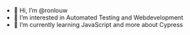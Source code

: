 - 👋 Hi, I’m @ronlouw
- 👀 I’m interested in Automated Testing and Webdevelopment
- 🌱 I’m currently learning JavaScript and more about Cypress



<!---
ronlouw/ronlouw is a ✨ special ✨ repository because its `README.md` (this file) appears on your GitHub profile.
You can click the Preview link to take a look at your changes.
--->
